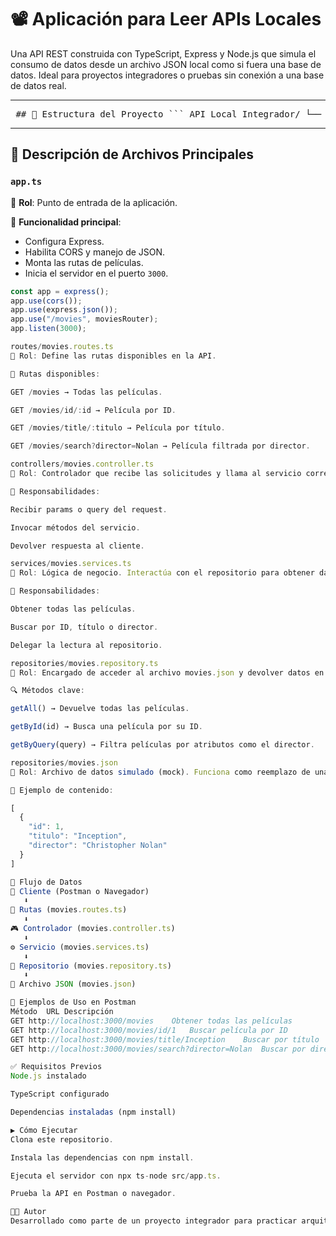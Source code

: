 # 📽️ Aplicación para Leer APIs Locales

Una API REST construida con TypeScript, Express y Node.js que simula el consumo de datos desde un archivo JSON local como si fuera una base de datos. Ideal para proyectos integradores o pruebas sin conexión a una base de datos real.

---

<pre> ## 📁 Estructura del Proyecto ``` API_Local_Integrador/ └── src/ ├── app.ts ├── controllers/ │ └── movies.controller.ts ├── repositories/ │ ├── movies.json │ └── movies.repository.ts ├── routes/ │ └── movies.routes.ts └── services/ └── movies.services.ts ``` </pre>


---
## 🚀 Descripción de Archivos Principales

### `app.ts`  
📌 **Rol**: Punto de entrada de la aplicación.

🔧 **Funcionalidad principal**:
- Configura Express.
- Habilita CORS y manejo de JSON.
- Monta las rutas de películas.
- Inicia el servidor en el puerto `3000`.

```ts
const app = express();
app.use(cors());
app.use(express.json());
app.use("/movies", moviesRouter);
app.listen(3000);

routes/movies.routes.ts
📌 Rol: Define las rutas disponibles en la API.

📍 Rutas disponibles:

GET /movies → Todas las películas.

GET /movies/id/:id → Película por ID.

GET /movies/title/:titulo → Película por título.

GET /movies/search?director=Nolan → Película filtrada por director.

controllers/movies.controller.ts
📌 Rol: Controlador que recibe las solicitudes y llama al servicio correspondiente.

🔄 Responsabilidades:

Recibir params o query del request.

Invocar métodos del servicio.

Devolver respuesta al cliente.

services/movies.services.ts
📌 Rol: Lógica de negocio. Interactúa con el repositorio para obtener datos.

🔧 Responsabilidades:

Obtener todas las películas.

Buscar por ID, título o director.

Delegar la lectura al repositorio.

repositories/movies.repository.ts
📌 Rol: Encargado de acceder al archivo movies.json y devolver datos en memoria.

🔍 Métodos clave:

getAll() → Devuelve todas las películas.

getById(id) → Busca una película por su ID.

getByQuery(query) → Filtra películas por atributos como el director.

repositories/movies.json
📌 Rol: Archivo de datos simulado (mock). Funciona como reemplazo de una base de datos.

📄 Ejemplo de contenido:

[
  {
    "id": 1,
    "titulo": "Inception",
    "director": "Christopher Nolan"
  }
]

🔁 Flujo de Datos
🧑 Cliente (Postman o Navegador)
   ⬇
🔗 Rutas (movies.routes.ts)
   ⬇
🎮 Controlador (movies.controller.ts)
   ⬇
⚙️ Servicio (movies.services.ts)
   ⬇
📁 Repositorio (movies.repository.ts)
   ⬇
📄 Archivo JSON (movies.json)

🧪 Ejemplos de Uso en Postman
Método	URL	Descripción
GET	http://localhost:3000/movies	Obtener todas las películas
GET	http://localhost:3000/movies/id/1	Buscar película por ID
GET	http://localhost:3000/movies/title/Inception	Buscar por título
GET	http://localhost:3000/movies/search?director=Nolan	Buscar por director

✅ Requisitos Previos
Node.js instalado

TypeScript configurado

Dependencias instaladas (npm install)

▶️ Cómo Ejecutar
Clona este repositorio.

Instala las dependencias con npm install.

Ejecuta el servidor con npx ts-node src/app.ts.

Prueba la API en Postman o navegador.

🧑‍💻 Autor
Desarrollado como parte de un proyecto integrador para practicar arquitectura en capas con TypeScript, Express y JSON como base de datos simulada.